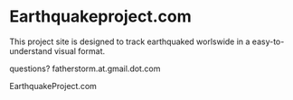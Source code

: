 Earthquakeproject.com
=====================

This project site is designed to track earthquaked worlswide in a easy-to-understand visual format.

questions? fatherstorm.at.gmail.dot.com

EarthquakeProject.com

